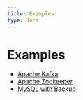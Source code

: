 ```yaml
---
title: Examples
type: docs
---
```


# Examples

* [Apache Kafka](/docs/examples/apache-kafka/)
* [Apache Zookeeper](/docs/examples/apache-zookeeper/)
* [MySQL with Backup](/docs/examples/backups/)